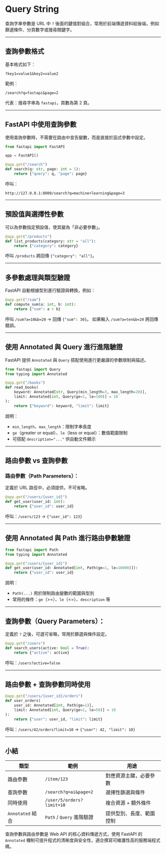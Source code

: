 # Query String

查詢字串參數是 URL 中 `?` 後面的鍵值對組合，常用於前端傳遞資料給後端，例如篩選條件、分頁數字或搜尋關鍵字。

---

## 查詢參數格式

基本格式如下：

```
?key1=value1&key2=value2
```

範例：

```
/search?q=fastapi&page=2
```

代表：搜尋字串為 `fastapi`，頁數為第 2 頁。

---

## FastAPI 中使用查詢參數

使用查詢參數時，不需要在路由中宣告變數，而是直接於函式參數中設定。

```python
from fastapi import FastAPI

app = FastAPI()

@app.get("/search")
def search(q: str, page: int = 1):
    return {"query": q, "page": page}
```

呼叫：

```
http://127.0.0.1:8000/search?q=machine+learning&page=3
```

---

## 預設值與選擇性參數

可以為參數指定預設值，使其變為「非必要參數」。

```python
@app.get("/products")
def list_products(category: str = "all"):
    return {"category": category}
```

呼叫 `/products` 將回傳 `{"category": "all"}`。

---

## 多參數處理與類型驗證

FastAPI 自動根據型別進行驗證與轉換，例如：

```python
@app.get("/sum")
def compute_sum(a: int, b: int):
    return {"sum": a + b}
```

呼叫 `/sum?a=10&b=20` → 回傳 `{"sum": 30}`。
如果輸入 `/sum?a=ten&b=20` 將回傳錯誤。

---

## 使用 Annotated 與 Query 進行進階驗證

FastAPI 提供 `Annotated` 與 `Query` 搭配使用進行更嚴謹的參數限制與描述。

```python
from fastapi import Query
from typing import Annotated

@app.get("/books")
def read_books(
    keyword: Annotated[str, Query(min_length=3, max_length=20)],
    limit: Annotated[int, Query(ge=1, le=100)] = 10
):
    return {"keyword": keyword, "limit": limit}
```

說明：

* `min_length`、`max_length`：限制字串長度
* `ge`（greater or equal）、`le`（less or equal）：數值範圍限制
* 可搭配 `description="..."` 供自動文件顯示

---

## 路由參數 vs 查詢參數

### 路由參數（Path Parameters）：

定義於 URL 路徑中，必須提供，不可省略。

```python
@app.get("/users/{user_id}")
def get_user(user_id: int):
    return {"user_id": user_id}
```

呼叫：`/users/123` → `{"user_id": 123}`

---

## 使用 Annotated 與 Path 進行路由參數驗證

```python
from fastapi import Path
from typing import Annotated

@app.get("/users/{user_id}")
def get_user(user_id: Annotated[int, Path(ge=1, le=10000)]):
    return {"user_id": user_id}
```

說明：

* `Path(...)` 用於限制路由變數的範圍與型別
* 常用的條件：`ge`（>=）、`le`（<=）、`description` 等

---

## 查詢參數（Query Parameters）：

定義於 `?` 之後，可選可省略，常用於篩選與條件設定。

```python
@app.get("/users")
def search_users(active: bool = True):
    return {"active": active}
```

呼叫：`/users?active=false`

---

## 路由參數 + 查詢參數同時使用

```python
@app.get("/users/{user_id}/orders")
def user_orders(
    user_id: Annotated[int, Path(ge=1)],
    limit: Annotated[int, Query(ge=1, le=50)] = 10
):
    return {"user": user_id, "limit": limit}
```

呼叫：`/users/42/orders?limit=10` → `{"user": 42, "limit": 10}`

---

## 小結

| 類型             | 範例                        | 用途           |
| -------------- | ------------------------- | ------------ |
| 路由參數           | `/item/123`               | 對應資源主鍵，必要參數  |
| 查詢參數           | `/search?q=ai&page=2`     | 選擇性篩選與條件     |
| 同時使用           | `/user/5/orders?limit=10` | 複合資源 + 額外條件  |
| `Annotated` 結合 | `Path` / `Query` 進階驗證     | 提供型別、長度、範圍控制 |

查詢參數與路由參數是 Web API 的核心資料傳遞方式，使用 FastAPI 的 `Annotated` 機制可提升程式的清晰度與安全性，適合撰寫可維護性高的服務端程式碼。
